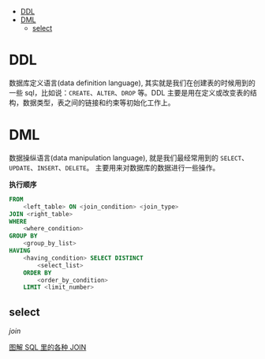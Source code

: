 <!-- TOC -->

- [DDL](#ddl)
- [DML](#dml)
    - [select](#select)

<!-- /TOC -->

# DDL

数据库定义语言(data definition language), 其实就是我们在创建表的时候用到的一些 sql，比如说：`CREATE`、`ALTER`、`DROP` 等。DDL 主要是用在定义或改变表的结构，数据类型，表之间的链接和约束等初始化工作上。

# DML

数据操纵语言(data manipulation language), 就是我们最经常用到的 `SELECT`、`UPDATE`、`INSERT`、`DELETE`。 主要用来对数据库的数据进行一些操作。

**执行顺序**

```sql
FROM
    <left_table> ON <join_condition> <join_type>
JOIN <right_table>
WHERE
    <where_condition>
GROUP BY
    <group_by_list>
HAVING
    <having_condition> SELECT DISTINCT
        <select_list>
    ORDER BY
        <order_by_condition>
    LIMIT <limit_number>
```

## select

*join* 

[图解 SQL 里的各种 JOIN](https://mp.weixin.qq.com/s/9LnAcITnQM7O8A3ziLqZDA)<br>
